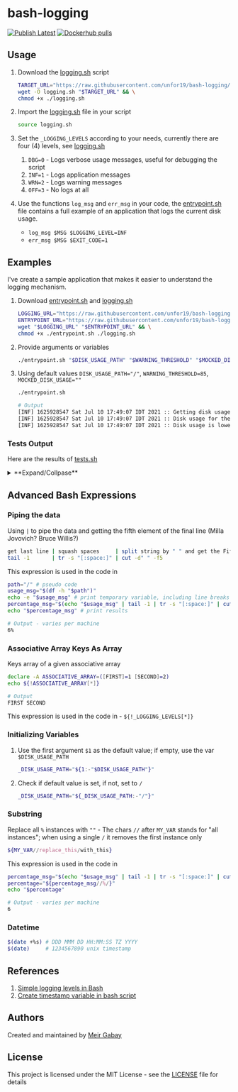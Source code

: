 # bash-logging

[![Publish Latest](https://github.com/unfor19/bash-logging/actions/workflows/publish-latest.yml/badge.svg)](https://github.com/unfor19/bash-logging/actions/workflows/publish-latest.yml) [![Dockerhub pulls](https://img.shields.io/docker/pulls/unfor19/bash-logging)](https://hub.docker.com/r/unfor19/bash-logging)

## Usage

1. Download the [logging.sh](https://github.com/unfor19/bash-logging/blob/master/logging.sh) script
    ```bash
    TARGET_URL="https://raw.githubusercontent.com/unfor19/bash-logging/master/logging.sh" && \
    wget -O logging.sh "$TARGET_URL" && \
    chmod +x ./logging.sh
    ```
1. Import the [logging.sh](https://github.com/unfor19/bash-logging/blob/master/logging.sh) file in your script
   ```bash
   source logging.sh
   ```

1. Set the `_LOGGING_LEVELS` according to your needs, currently there are four (4) levels, see [logging.sh](https://github.com/unfor19/bash-logging/blob/master/logging.sh#L5)
   1. `DBG=0` - Logs verbose usage messages, useful for debugging the script
   2. `INF=1` - Logs application messages
   3. `WRN=2` - Logs warning messages
   4. `OFF=3` - No logs at all

1. Use the functions `log_msg` and `err_msg` in your code, the [entrypoint.sh](https://github.com/unfor19/bash-logging/blob/master/entrypoint.sh) file contains a full example of an application that logs the current disk usage.
   - `log_msg $MSG $LOGGING_LEVEL=INF`
   - `err_msg $MSG $EXIT_CODE=1`


## Examples

I've create a sample application that makes it easier to understand the logging mechanism.

1. Download [entrypoint.sh](https://github.com/unfor19/bash-logging/blob/master/entrypoint.sh) and [logging.sh](https://github.com/unfor19/bash-logging/blob/master/logging.sh)
    ```bash
    LOGGING_URL="https://raw.githubusercontent.com/unfor19/bash-logging/master/logging.sh" && \
    ENTRYPOINT_URL="https://raw.githubusercontent.com/unfor19/bash-logging/master/entrypoint.sh" && \
    wget "$LOGGING_URL" "$ENTRYPOINT_URL" && \
    chmod +x ./entrypoint.sh ./logging.sh
    ```
2. Provide arguments or variables
    ```bash
    ./entrypoint.sh "$DISK_USAGE_PATH" "$WARNING_THRESHOLD" "$MOCKED_DISK_USAGE"
    ```

3. Using default values `DISK_USAGE_PATH="/"`, `WARNING_THRESHOLD=85`, `MOCKED_DISK_USAGE=""`
   ```bash
   ./entrypoint.sh
   ```

   ```bash
   # Output
   [INF] 1625928547 Sat Jul 10 17:49:07 IDT 2021 :: Getting disk usage ...
   [INF] 1625928547 Sat Jul 10 17:49:07 IDT 2021 :: Disk usage for the path "/" is 6%
   [INF] 1625928547 Sat Jul 10 17:49:07 IDT 2021 :: Disk usage is lower than the warning threshold of 85%
   ```

### Tests Output

Here are the results of [tests.sh](https://github.com/unfor19/bash-logging/blob/master/tests.sh)

<details><summary>**Expand/Collpase**</summary>

<!-- replacer_start_tests -->

Auto generated by replacer action

<!-- replacer_end_tests -->

</details>

## Advanced Bash Expressions

### Piping the data

Using `|` to pipe the data and getting the fifth element of the final line (Milla Jovovich? Bruce Willis?)
```bash
get last line | squash spaces     | split string by " " and get the Fifth Element 
tail -1       | tr -s "[:space:]" | cut -d" " -f5
```

This expression is used in the code in

```bash
path="/" # pseudo code
usage_msg="$(df -h "$path")"
echo -e "$usage_msg" # print temporary variable, including line breaks `-e`
percentage_msg="$(echo "$usage_msg" | tail -1 | tr -s "[:space:]" | cut -d" " -f5)"
echo "$percentage_msg" # print results
```

```bash
# Output - varies per machine
6%
```

### Associative Array Keys As Array

Keys array of a given associative array
```bash 
declare -A ASSOCIATIVE_ARRAY=([FIRST]=1 [SECOND]=2)
echo ${!ASSOCIATIVE_ARRAY[*]}
```

```bash
# Output
FIRST SECOND
```

This expression is used in the code in - `${!_LOGGING_LEVELS[*]}`


### Initializing Variables

1. Use the first argument `$1` as the default value; if empty, use the var `$DISK_USAGE_PATH`

   ```bash
   _DISK_USAGE_PATH="${1:-"$DISK_USAGE_PATH"}"
   ```

1. Check if default value is set, if not, set to `/`
   ```bash
   _DISK_USAGE_PATH="${_DISK_USAGE_PATH:-"/"}"
   ```

### Substring

Replace all `%` instances with `""` - The chars `//` after `MY_VAR` stands for "all instances"; when using a single `/` it removes the first instance only
```bash
${MY_VAR//replace_this/with_this}
```

This expression is used in the code in

```bash
percentage_msg="$(echo "$usage_msg" | tail -1 | tr -s "[:space:]" | cut -d" " -f5)" # pseudo code
percentage="${percentage_msg//%/}"
echo "$percentage"
```

```bash
# Output - varies per machine
6
```

### Datetime

```bash
$(date +%s) # DDD MMM DD HH:MM:SS TZ YYYY
$(date)     # 1234567890 unix timestamp
```

## References

1. [Simple logging levels in Bash](https://stackoverflow.com/a/48087251/5285732)
2. [Create timestamp variable in bash script](https://stackoverflow.com/questions/17066250/create-timestamp-variable-in-bash-script)

## Authors

Created and maintained by [Meir Gabay](https://github.com/unfor19)

## License

This project is licensed under the MIT License - see the [LICENSE](https://github.com/unfor19/bash-logging/blob/master/LICENSE) file for details
